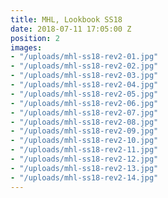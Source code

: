 ```yaml
---
title: MHL, Lookbook SS18
date: 2018-07-11 17:05:00 Z
position: 2
images:
- "/uploads/mhl-ss18-rev2-01.jpg"
- "/uploads/mhl-ss18-rev2-02.jpg"
- "/uploads/mhl-ss18-rev2-03.jpg"
- "/uploads/mhl-ss18-rev2-04.jpg"
- "/uploads/mhl-ss18-rev2-05.jpg"
- "/uploads/mhl-ss18-rev2-06.jpg"
- "/uploads/mhl-ss18-rev2-07.jpg"
- "/uploads/mhl-ss18-rev2-08.jpg"
- "/uploads/mhl-ss18-rev2-09.jpg"
- "/uploads/mhl-ss18-rev2-10.jpg"
- "/uploads/mhl-ss18-rev2-11.jpg"
- "/uploads/mhl-ss18-rev2-12.jpg"
- "/uploads/mhl-ss18-rev2-13.jpg"
- "/uploads/mhl-ss18-rev2-14.jpg"
---
```


